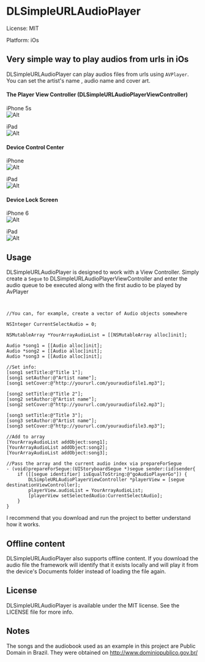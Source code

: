 # DLSimpleURLAudioPlayer

License: MIT

Platform: iOs

## Very simple way to play audios from urls in iOs

DLSimpleURLAudioPlayer can play audios files from urls using `AVPlayer`. You can set the artist's name , audio name and cover art.

#### The Player View Controller (DLSimpleURLAudioPlayerViewController)

iPhone 5s<br>
![Alt][screenshot2]

iPad<br>
![Alt][screenshot1]

[screenshot1]: https://github.com/DanielLimaDF/DLSimpleURLAudioPlayer/blob/master/Screenshots/ipad_1.png
[screenshot2]: https://github.com/DanielLimaDF/DLSimpleURLAudioPlayer/blob/master/Screenshots/iphone5s1.png

#### Device Control Center

iPhone<br>
![Alt][screenshot3]

iPad<br>
![Alt][screenshot4]

[screenshot3]: https://github.com/DanielLimaDF/DLSimpleURLAudioPlayer/blob/master/Screenshots/iphone6s2.PNG
[screenshot4]: https://github.com/DanielLimaDF/DLSimpleURLAudioPlayer/blob/master/Screenshots/ipad_3.jpg

#### Device Lock Screen

iPhone 6<br>
![Alt][screenshot5]

iPad<br>
![Alt][screenshot6]

[screenshot5]: https://github.com/DanielLimaDF/DLSimpleURLAudioPlayer/blob/master/Screenshots/iphone6s1.png
[screenshot6]: https://github.com/DanielLimaDF/DLSimpleURLAudioPlayer/blob/master/Screenshots/ipad_2.jpg

## Usage

DLSimpleURLAudioPlayer is designed to work with a View Controller. Simply create a `Segue` to DLSimpleURLAudioPlayerViewController and enter the audio queue to be executed along with the first audio to be played by AvPlayer

```obj-c


//You can, for example, create a vector of Audio objects somewhere

NSInteger CurrentSelectAudio = 0;
    
NSMutableArray *YourArrayAudioList = [[NSMutableArray alloc]init];
    
Audio *song1 = [[Audio alloc]init];
Audio *song2 = [[Audio alloc]init];
Audio *song3 = [[Audio alloc]init];
    
//Set info:
[song1 setTitle:@"Title 1"];
[song1 setAuthor:@"Artist name"];
[song1 setCover:@"http://yoururl.com/youraudiofile1.mp3"];
    
[song2 setTitle:@"Title 2"];
[song2 setAuthor:@"Artist name"];
[song2 setCover:@"http://yoururl.com/youraudiofile2.mp3"];
    
[song3 setTitle:@"Title 3"];
[song3 setAuthor:@"Artist name"];
[song3 setCover:@"http://yoururl.com/youraudiofile3.mp3"];
    
//Add to array
[YourArrayAudioList addObject:song1];
[YourArrayAudioList addObject:song2];
[YourArrayAudioList addObject:song3];

//Pass the array and the current audio index via prepareForSegue
- (void)prepareForSegue:(UIStoryboardSegue *)segue sender:(id)sender{
    if ([[segue identifier] isEqualToString:@"goAudioPlayerGo"]) {
        DLSimpleURLAudioPlayerViewController *playerView = [segue destinationViewController];
        playerView.audioList = YourArrayAudioList;
        [playerView setSelectedAudio:CurrentSelectAudio];
    }
}
```

I recommend that you download and run the project to better understand how it works.

## Offline content

DLSimpleURLAudioPlayer also supports offline content. If you download the audio file the framework will identify that it exists locally and will play it from the device's Documents folder instead of loading the file again.

## License

DLSimpleURLAudioPlayer is available under the MIT license. See the LICENSE file for more info.

## Notes

The songs and the audiobook used as an example in this project are Public Domain in Brazil. They were obtained on http://www.dominiopublico.gov.br/
